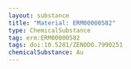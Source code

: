 ```yaml
---
layout: substance
title: "Material: ERM00000582"
type: ChemicalSubstance
tag: erm:ERM00000582
tags: doi:10.5281/ZENODO.7990251
chemicalSubstance: Au
---
```

